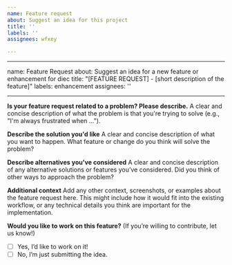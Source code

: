 ```yaml
---
name: Feature request
about: Suggest an idea for this project
title: ''
labels: ''
assignees: wfxey

---
```


---
name: Feature Request
about: Suggest an idea for a new feature or enhancement for diec
title: "[FEATURE REQUEST] - [short description of the feature]"
labels: enhancement
assignees: ''

---

**Is your feature request related to a problem? Please describe.**
A clear and concise description of what the problem is that you're trying to solve (e.g., "I'm always frustrated when ...").

**Describe the solution you'd like**
A clear and concise description of what you want to happen. What feature or change do you think will solve the problem?

**Describe alternatives you've considered**
A clear and concise description of any alternative solutions or features you’ve considered. Did you think of other ways to approach the problem?

**Additional context**
Add any other context, screenshots, or examples about the feature request here. This might include how it would fit into the existing workflow, or any technical details you think are important for the implementation.

**Would you like to work on this feature?**
(If you’re willing to contribute, let us know!)

- [ ] Yes, I’d like to work on it!
- [ ] No, I’m just submitting the idea.
